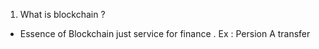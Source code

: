 1. What is blockchain ?
  - Essence of Blockchain just service for finance . Ex : Persion A transfer  